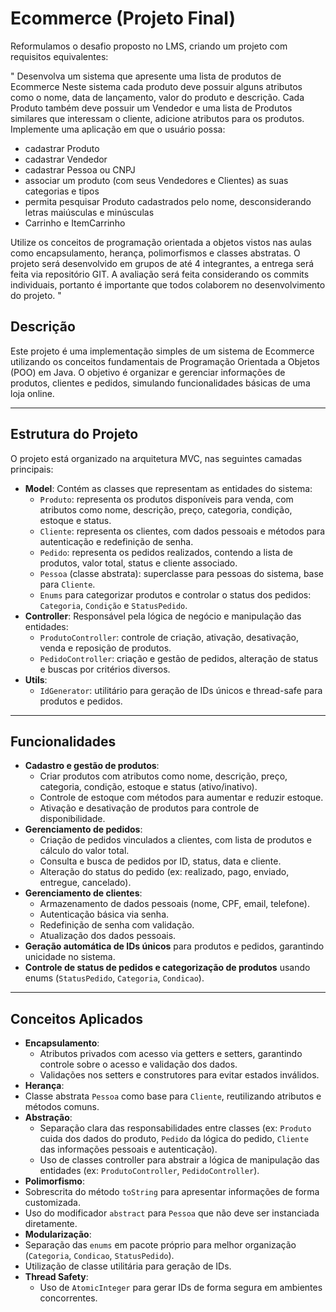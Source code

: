 # Ecommerce (Projeto Final)


Reformulamos o desafio proposto no LMS, criando um projeto com requisitos equivalentes:

" Desenvolva um sistema que apresente uma lista de produtos de Ecommerce Neste sistema cada produto deve possuir alguns atributos como o nome, data de lançamento, valor do produto e descrição. Cada Produto também deve possuir um Vendedor e uma lista de Produtos similares que interessam o cliente, adicione atributos para os produtos. Implemente uma aplicação em que o usuário possa:

- cadastrar Produto
- cadastrar Vendedor
- cadastrar Pessoa ou CNPJ
- associar um produto (com seus Vendedores e Clientes) as suas categorias e tipos
- permita pesquisar Produto cadastrados pelo nome, desconsiderando letras maiúsculas e minúsculas
- Carrinho e ItemCarrinho

Utilize os conceitos de programação orientada a objetos vistos nas aulas como encapsulamento, herança, polimorfismos e classes abstratas.
O projeto será desenvolvido em grupos de até 4 integrantes, a entrega será feita via repositório GIT. A avaliação será feita considerando os commits individuais, portanto é importante que todos colaborem no desenvolvimento do projeto. "

## Descrição
Este projeto é uma implementação simples de um sistema de Ecommerce utilizando os conceitos fundamentais de Programação Orientada a Objetos (POO) em Java. O objetivo é organizar e gerenciar informações de produtos, clientes e pedidos, simulando funcionalidades básicas de uma loja online.

---

## Estrutura do Projeto
O projeto está organizado na arquitetura MVC, nas seguintes camadas principais:
- **Model**: Contém as classes que representam as entidades do sistema:
  - `Produto`: representa os produtos disponíveis para venda, com atributos como nome, descrição, preço, categoria, condição, estoque e status.
  - `Cliente`: representa os clientes, com dados pessoais e métodos para autenticação e redefinição de senha.
  - `Pedido`: representa os pedidos realizados, contendo a lista de produtos, valor total, status e cliente associado.
  - `Pessoa` (classe abstrata): superclasse para pessoas do sistema, base para `Cliente`.
  - `Enums` para categorizar produtos e controlar o status dos pedidos: `Categoria`, `Condição` e `StatusPedido`.
- **Controller**: Responsável pela lógica de negócio e manipulação das entidades:
  - `ProdutoController`: controle de criação, ativação, desativação, venda e reposição de produtos.
  - `PedidoController`: criação e gestão de pedidos, alteração de status e buscas por critérios diversos.
- **Utils**:
  - `IdGenerator`: utilitário para geração de IDs únicos e thread-safe para produtos e pedidos.

---

## Funcionalidades
- **Cadastro e gestão de produtos**:
  - Criar produtos com atributos como nome, descrição, preço, categoria, condição, estoque e status (ativo/inativo).
  - Controle de estoque com métodos para aumentar e reduzir estoque.
  - Ativação e desativação de produtos para controle de disponibilidade.
- **Gerenciamento de pedidos**:
  - Criação de pedidos vinculados a clientes, com lista de produtos e cálculo do valor total.
  - Consulta e busca de pedidos por ID, status, data e cliente.
  - Alteração do status do pedido (ex: realizado, pago, enviado, entregue, cancelado).
- **Gerenciamento de clientes**:
  - Armazenamento de dados pessoais (nome, CPF, email, telefone).
  - Autenticação básica via senha.
  - Redefinição de senha com validação.
  - Atualização dos dados pessoais.
- **Geração automática de IDs únicos** para produtos e pedidos, garantindo unicidade no sistema.
- **Controle de status de pedidos e categorização de produtos** usando enums (`StatusPedido`, `Categoria`, `Condicao`).

---

## Conceitos Aplicados
- **Encapsulamento**:
  - Atributos privados com acesso via getters e setters, garantindo controle sobre o acesso e validação dos dados.
  - Validações nos setters e construtores para evitar estados inválidos.
- **Herança**:
- Classe abstrata `Pessoa` como base para `Cliente`, reutilizando atributos e métodos comuns.
- **Abstração**:
  - Separação clara das responsabilidades entre classes (ex: `Produto` cuida dos dados do produto, `Pedido` da lógica do pedido, `Cliente` das informações pessoais e autenticação).
  - Uso de classes controller para abstrair a lógica de manipulação das entidades (ex: `ProdutoController`, `PedidoController`).
- **Polimorfismo**:
- Sobrescrita do método `toString` para apresentar informações de forma customizada.
- Uso do modificador `abstract` para `Pessoa` que não deve ser instanciada diretamente.
- **Modularização**:
- Separação das `enums` em pacote próprio para melhor organização (`Categoria`, `Condicao`, `StatusPedido`).
- Utilização de classe utilitária para geração de IDs.
- **Thread Safety**:
  - Uso de `AtomicInteger` para gerar IDs de forma segura em ambientes concorrentes.
